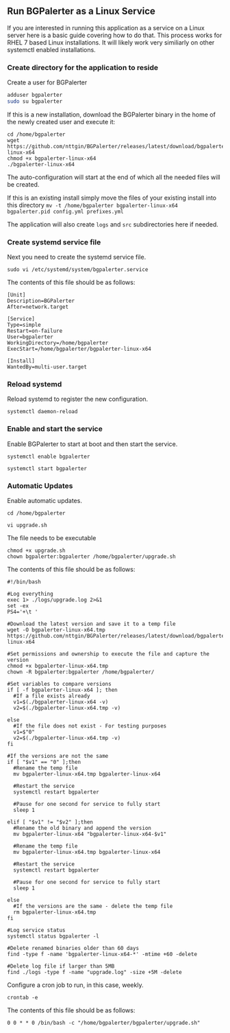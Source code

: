 ## Run BGPalerter as a Linux Service
If you are interested in running this application as a service on a Linux server here is a basic guide covering how to do that.  This process works for RHEL 7 based Linux installations.  It will likely work very similiarly on other systemctl enabled installations.

### Create directory for the application to reside
Create a user for BGPalerter

```bash
adduser bgpalerter
sudo su bgpalerter
```

If this is a new installation, download the BGPalerter binary in the home of the newly created user and execute it:

```
cd /home/bgpalerter
wget https://github.com/nttgin/BGPalerter/releases/latest/download/bgpalerter-linux-x64
chmod +x bgpalerter-linux-x64
./bgpalerter-linux-x64
```
The auto-configuration will start at the end of which all the needed files will be created.

If this is an existing install simply move the files of your existing install into this directory `mv -t /home/bgpalerter bgpalerter-linux-x64 bgpalerter.pid config.yml prefixes.yml`

The application will also create `logs` and `src` subdirectories here if needed. 

### Create systemd service file
Next you need to create the systemd service file.

`sudo vi /etc/systemd/system/bgpalerter.service`

The contents of this file should be as follows:

```
[Unit]
Description=BGPalerter
After=network.target

[Service]
Type=simple
Restart=on-failure
User=bgpalerter
WorkingDirectory=/home/bgpalerter
ExecStart=/home/bgpalerter/bgpalerter-linux-x64

[Install]
WantedBy=multi-user.target
```

### Reload systemd
Reload systemd to register the new configuration.

`systemctl daemon-reload`

### Enable and start the service
Enable BGPalerter to start at boot and then start the service.

`systemctl enable bgpalerter`

`systemctl start bgpalerter`


### Automatic Updates
Enable automatic updates.

`cd /home/bgpalerter`

`vi upgrade.sh`

The file needs to be executable
```
chmod +x upgrade.sh
chown bgpalerter:bgpalerter /home/bgpalerter/upgrade.sh
```

The contents of this file should be as follows:

```
#!/bin/bash

#Log everything
exec 1> ./logs/upgrade.log 2>&1
set -ex
PS4='+\t '

#Download the latest version and save it to a temp file
wget -O bgpalerter-linux-x64.tmp https://github.com/nttgin/BGPalerter/releases/latest/download/bgpalerter-linux-x64

#Set permissions and ownership to execute the file and capture the version
chmod +x bgpalerter-linux-x64.tmp
chown -R bgpalerter:bgpalerter /home/bgpalerter/

#Set variables to compare versions
if [ -f bgpalerter-linux-x64 ]; then
  #If a file exists already
  v1=$(./bgpalerter-linux-x64 -v)
  v2=$(./bgpalerter-linux-x64.tmp -v)

else
  #If the file does not exist - For testing purposes
  v1=$"0"
  v2=$(./bgpalerter-linux-x64.tmp -v)
fi

#If the versions are not the same
if [ "$v1" == "0" ];then
  #Rename the temp file
  mv bgpalerter-linux-x64.tmp bgpalerter-linux-x64

  #Restart the service
  systemctl restart bgpalerter

  #Pause for one second for service to fully start
  sleep 1

elif [ "$v1" != "$v2" ];then
  #Rename the old binary and append the version
  mv bgpalerter-linux-x64 "bgpalerter-linux-x64-$v1"

  #Rename the temp file
  mv bgpalerter-linux-x64.tmp bgpalerter-linux-x64

  #Restart the service
  systemctl restart bgpalerter
  
  #Pause for one second for service to fully start
  sleep 1

else
  #If the versions are the same - delete the temp file
  rm bgpalerter-linux-x64.tmp
fi

#Log service status
systemctl status bgpalerter -l

#Delete renamed binaries older than 60 days
find -type f -name 'bgpalerter-linux-x64-*' -mtime +60 -delete

#Delete log file if larger than 5MB
find ./logs -type f -name "upgrade.log" -size +5M -delete
```

Configure a cron job to run, in this case, weekly.

`crontab -e`

The contents of this file should be as follows:
```
0 0 * * 0 /bin/bash -c "/home/bgpalerter/bgpalerter/upgrade.sh"
```
